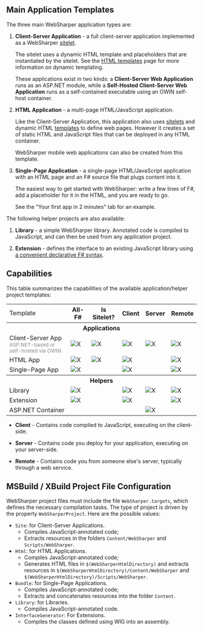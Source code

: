 ## Main Application Templates

The three main WebSharper application types are:

 1. **Client-Server Application** - a full client-server application implemented as a WebSharper [sitelet](Sitelets.md).

    The sitelet uses a dynamic HTML template and placeholders that are instantiated by the sitelet. See the [HTML templates](Templates.md) page for more information on dynamic templating.
	
    These applications exist in two kinds: a **Client-Server Web Application** runs as an ASP.NET module, while a **Self-Hosted Client-Server Web Application** runs as a self-contained executable using an OWIN self-host container.

 2. **HTML Application** - a multi-page HTML/JavaScript application.

    Like the Client-Server Application, this application also uses [sitelets](Sitelets.md) and dynamic HTML [templates](Templates.md) to define web pages. However it creates a set of static HTML and JavaScript files that can be deployed in any HTML container.

    WebSharper mobile web applications can also be created from this template.

 3. **Single-Page Application** - a single-page HTML/JavaScript application with an HTML page and an F# source file that plugs content into it.

    The easiest way to get started with WebSharper: write a few lines of F#, add a placeholder for it in the HTML, and you are ready to go.

    See the "Your first app in 2 minutes" tab for an example.

The following helper projects are also available:

 1. **Library** - a simple WebSharper library. Annotated code is compiled to JavaScript, and can then be used from any application project.
 
 2. **Extension** - defines the interface to an existing JavaScript library using [a convenient declarative F# syntax](WIG.md).

## Capabilities

This table summarizes the capabilities of the available application/helper project templates:

<table class="price-table">
    <tbody>
        <tr class="header">
            <td style="border:none;">Template</td>
            <th class="first">All-F#</th>
            <th>Is Sitelet?</th>
            <th>Client</th>
            <th>Server</th>
            <th class="last">Remote</th>
        </tr>
        <tr class="header">
            <th colspan="6">Applications</th>
        </tr>
        <tr>
            <td>Client-Server App<br/><span style="color:#888;font-size:smaller">ASP.NET-based or self-hosted via OWIN</span></td>
            <td><img src="https://raw.githubusercontent.com/intellifactory/websharper.docs/master/images/ok.png" alt="X"/></td>
            <td><img src="https://raw.githubusercontent.com/intellifactory/websharper.docs/master/images/ok.png" alt="X"/></td>
            <td><img src="https://raw.githubusercontent.com/intellifactory/websharper.docs/master/images/ok.png" alt="X"/></td>
            <td><img src="https://raw.githubusercontent.com/intellifactory/websharper.docs/master/images/ok.png" alt="X"/></td>
            <td><img src="https://raw.githubusercontent.com/intellifactory/websharper.docs/master/images/ok.png" alt="X"/></td>
        </tr>
        <tr>
            <td>HTML App</td>
            <td><img src="https://raw.githubusercontent.com/intellifactory/websharper.docs/master/images/ok.png" alt="X"/></td>
            <td><img src="https://raw.githubusercontent.com/intellifactory/websharper.docs/master/images/ok.png" alt="X"/></td>
            <td><img src="https://raw.githubusercontent.com/intellifactory/websharper.docs/master/images/ok.png" alt="X"/></td>
            <td></td>
            <td><img src="https://raw.githubusercontent.com/intellifactory/websharper.docs/master/images/ok.png" alt="X"/></td>
        </tr>
        <tr>
            <td>Single-Page App</td>
            <td><img src="https://raw.githubusercontent.com/intellifactory/websharper.docs/master/images/ok.png" alt="X"/></td>
            <td></td>
            <td><img src="https://raw.githubusercontent.com/intellifactory/websharper.docs/master/images/ok.png" alt="X"/></td>
            <td></td>
            <td><img src="https://raw.githubusercontent.com/intellifactory/websharper.docs/master/images/ok.png" alt="X"/></td>
        </tr>
        <tr class="header">
            <th colspan="6">Helpers</th>
        </tr>
        <tr>
            <td>Library</td>
            <td><img src="https://raw.githubusercontent.com/intellifactory/websharper.docs/master/images/ok.png" alt="X"/></td>
            <td></td>
            <td><img src="https://raw.githubusercontent.com/intellifactory/websharper.docs/master/images/ok.png" alt="X"/></td>
            <td><img src="https://raw.githubusercontent.com/intellifactory/websharper.docs/master/images/ok.png" alt="X"/></td>
            <td><img src="https://raw.githubusercontent.com/intellifactory/websharper.docs/master/images/ok.png" alt="X"/></td>
        </tr>
        <tr>
            <td>Extension</td>
            <td><img src="https://raw.githubusercontent.com/intellifactory/websharper.docs/master/images/ok.png" alt="X"/></td>
            <td></td>
            <td><img src="https://raw.githubusercontent.com/intellifactory/websharper.docs/master/images/ok.png" alt="X"/></td>
            <td></td>
            <td><img src="https://raw.githubusercontent.com/intellifactory/websharper.docs/master/images/ok.png" alt="X"/></td>
        </tr>
        <tr>
            <td>ASP.NET Container</td>
            <td></td>
            <td></td>
            <td></td>
            <td><img src="https://raw.githubusercontent.com/intellifactory/websharper.docs/master/images/ok.png" alt="X"/></td>
            <td></td>
        </tr>
    </tbody>
</table>

  * **Client** - Contains code compiled to JavaScript, executing on the client-side.

  * **Server** - Contains code you deploy for your application, executing on your server-side.

  * **Remote** - Contains code you from someone else's server, typically through a web service.

## MSBuild / XBuild Project File Configuration

WebSharper project files must include the file `WebSharper.targets`, which defines the necessary compilation tasks. The type of project is driven by the property `WebSharperProject`. Here are the possible values:

* `Site`: for Client-Server Applications.
    * Compiles JavaScript-annotated code;
    * Extracts resources in the folders `Content/WebSharper` and `Scripts/WebSharper`.
* `Html`: for HTML Applications.
    * Compiles JavaScript-annotated code;
    * Generates HTML files in `$(WebSharperHtmlDirectory)` and extracts resources in `$(WebSharperHtmlDirectory)/Content/WebSharper` and `$(WebSharperHtmlDirectory)/Scripts/WebSharper`.
* `Bundle`: for Single-Page Applications.
    * Compiles JavaScript-annotated code;
    * Extracts and concatenates resources into the folder `Content`.
* `Library`: for Libraries.
    * Compiles JavaScript-annotated code.
* `InterfaceGenerator`: For Extensions.
    * Compiles the classes defined using WIG into an assembly.
